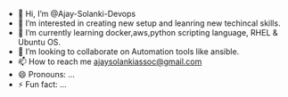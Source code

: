 - 👋 Hi, I’m @Ajay-Solanki-Devops
- 👀 I’m interested in creating new setup and leanring new techincal skills.
- 🌱 I’m currently learning docker,aws,python scripting language, RHEL & Ubuntu OS.
- 💞️ I’m looking to collaborate on Automation tools like ansible.
- 📫 How to reach me ajaysolankiassoc@gmail.com
- 😄 Pronouns: ...
- ⚡ Fun fact: ...

<!---
Ajay-Solanki-Devops/Ajay-Solanki-Devops is a ✨ special ✨ repository because its `README.md` (this file) appears on your GitHub profile.
You can click the Preview link to take a look at your changes.
--->
